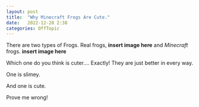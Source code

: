 ```yaml
---
layout: post
title:  "Why Minecraft Frogs Are Cute."
date:   2022-12-28 2:38
categories: OffTopic
---
```


There are two types of Frogs.
Real frogs,
**insert image here**
and *Minecraft* frogs.
**insert image here**

Which one do you think is cuter.... Exactly!
They are just better in every way.

One is slimey.

And one is cute.

Prove me wrong!
